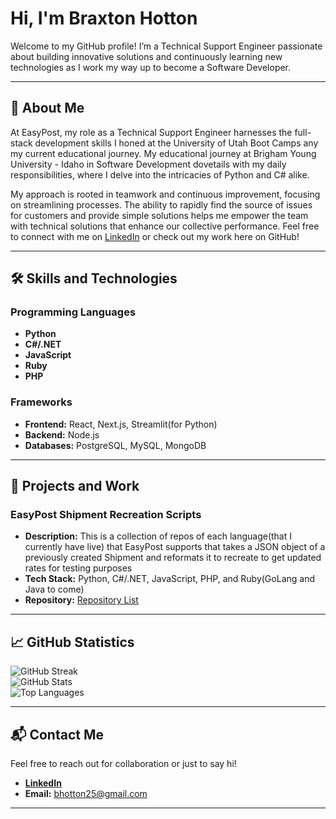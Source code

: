 # Hi, I'm Braxton Hotton  

Welcome to my GitHub profile! I’m a Technical Support Engineer passionate about building innovative solutions and continuously learning new technologies as I work my way up to become a Software Developer.  

---

## 🚀 About Me  
At EasyPost, my role as a Technical Support Engineer harnesses the full-stack development skills I honed at the University of Utah Boot Camps any my current educational journey. My educational journey at Brigham Young University - Idaho in Software Development dovetails with my daily responsibilities, where I delve into the intricacies of Python and C# alike.

My approach is rooted in teamwork and continuous improvement, focusing on streamlining processes. The ability to rapidly find the source of issues for customers and provide simple solutions helps me empower the team with technical solutions that enhance our collective performance. Feel free to connect with me on [LinkedIn](https://www.linkedin.com/in/braxton-hotton/) or check out my work here on GitHub!

---

## 🛠️ Skills and Technologies  

### Programming Languages  
- **Python**
- **C#/.NET**
- **JavaScript**
- **Ruby**
- **PHP**

### Frameworks 
- **Frontend:** React, Next.js, Streamlit(for Python)
- **Backend:** Node.js
- **Databases:** PostgreSQL, MySQL, MongoDB

---

## 🌟 Projects and Work  

### EasyPost Shipment Recreation Scripts  
- **Description:** This is a collection of repos of each language(that I currently have live) that EasyPost supports that takes a JSON object of a previously created Shipment and reformats it to recreate to get updated rates for testing purposes
- **Tech Stack:** Python, C#/.NET, JavaScript, PHP, and Ruby(GoLang and Java to come)
- **Repository:** [Repository List](https://github.com/stars/HottieHotton/lists/easypostsupportscripts)  

---

## 📈 GitHub Statistics  

![GitHub Streak](https://github-readme-streak-stats.herokuapp.com/?user=HottieHotton&theme=default)  
![GitHub Stats](https://github-readme-stats.vercel.app/api?username=HottieHotton&show_icons=true&count_private=true&theme=default)  
![Top Languages](https://github-readme-stats.vercel.app/api/top-langs/?username=HottieHotton&layout=compact&theme=default)  

---

## 📬 Contact Me  
Feel free to reach out for collaboration or just to say hi!  
- **[LinkedIn](https://www.linkedin.com/in/braxton-hotton/)**
- **Email:** bhotton25@gmail.com  

---
